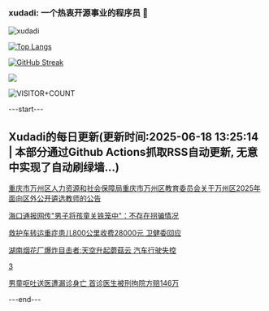 ### xudadi: 一个热衷开源事业的程序员 👋

![xudadi](https://github-readme-stats-git-masterorgs-github-readme-stats-team.vercel.app/api?username=xudadi)

[![Top Langs](https://github-readme-stats.vercel.app/api/top-langs/?username=xudadi)](https://github.com/anuraghazra/github-readme-stats)

[![GitHub Streak](https://streak-stats.demolab.com?user=xudadi&locale=zh_Hans)](https://git.io/streak-stats)

![](https://raw.githubusercontent.com/xudadi/xudadi/main/assets/github-contribution-grid-snake.svg)

![VISITOR+COUNT](https://komarev.com/ghpvc/?username=xudadi&label=VISITOR+COUNT)


---start---

## Xudadi的每日更新(更新时间:2025-06-18 13:25:14 | 本部分通过Github Actions抓取RSS自动更新, 无意中实现了自动刷绿墙...)

[重庆市万州区人力资源和社会保障局重庆市万州区教育委员会关于万州区2025年面向区外公开遴选教师的公告](https://www.gongkaoleida.com/article/2457669)

[海口通报网传"男子将孩童关铁笼中"：不存在拐骗情况](https://m.163.com/news/article/K2ANCIVC0512D3VJ.html)

[救护车转运重症患儿800公里收费28000元 卫健委回应](https://m.163.com/news/article/K29MG2E0053469LG.html)

[湖南烟花厂爆炸目击者:天空升起蘑菇云 汽车行驶失控](https://m.163.com/news/article/K29O99NS055040N3.html)

[3](https://m.163.com/touch/news/sub/domestic)

[男童呕吐送医遭漏诊身亡 首诊医生被刑拘院方赔146万](https://m.163.com/news/article/K29J666B05561G0D.html)

---end---

